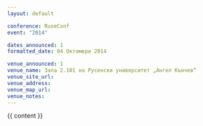 ```yaml
---
layout: default

conference: RuseConf
event: "2014"

dates_announced: 1
formatted_date: 04 Октомври 2014

venue_announced: 1
venue_name: Зала 2.101 на Русенски университет „Ангел Кънчев“
venue_site_url:
venue_address:
venue_map_url:
venue_notes:
---
```


{{ content }}
